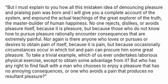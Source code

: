  "But I must explain to you how all this mistaken idea of denouncing pleasure and praising pain
  was born and I will give you a complete account of the system, and expound the actual teachings of 
  the great explorer of the truth, the master-builder of human happiness. No one rejects, dislikes, 
  or avoids pleasure itself, because it is pleasure, but because those who do not know how to 
  pursue pleasure rationally encounter consequences that are extremely painful. Nor again is there 
  anyone who loves or pursues or desires to obtain pain of itself, because it is pain, but 
  because occasionally circumstances occur in which toil and pain can procure him some great pleasure.
   To take a trivial example, which of us ever undertakes laborious physical exercise, except to 
   obtain some advantage from it? But who has any right to find fault with a man who chooses to enjoy
    a pleasure that has no annoying consequences, or one who avoids a pain that produces no 
    resultant pleasure?"